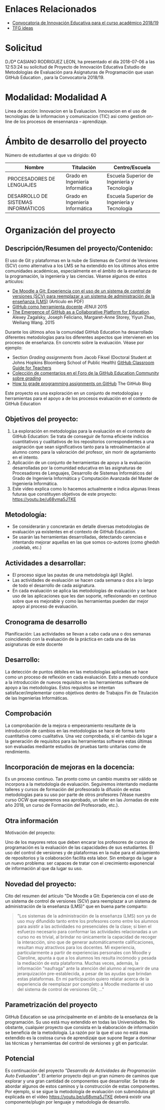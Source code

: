 # Enlaces Relacionados

* [Convocatoria de Innovación Educativa para el curso académico 2018/19](https://www.ull.es/portal/convocatorias/convocatoria/convocatoria-de-innovacion-educativa-para-el-curso-academico-2018-19/)
* [TFG ideas](https://github.com/ULL-ESIT-GRADOII-TFG/tfg-ideas)

# Solicitud

D./Dª CASIANO RODRIGUEZ LEON, ha presentado el día 2018-07-06 a las 12:53:24 su solicitud de Proyecto de Innovación Educativa Estudio de
Metodologías de Evaluación para Asignaturas de Programación que usan GitHub Education , para la Convocatoria 2018/19.

# Modalidad: Modalidad A

Linea de acción: Innovacion en la Evaluacion. Innovacion en el uso de tecnologias de la informacion y comunicacion (TIC) asi como
gestion on-line de los procesos de ensennanza – aprendizaje.

# Ámbito de desarrollo del proyecto

Número de estudiantes al que va dirigido: 60

| Nombre                    |  Titulación                      | Centro/Escuela |
| ------------------------- | -------------------------------- | -------------- |
| PROCESADORES DE LENGUAJES |  Grado en Ingeniería Informática | Escuela Superior de Ingeniería y Tecnología |
| DESARROLLO DE SISTEMAS INFORMÁTICOS | Grado en Ingeniería Informática | Escuela Superior de Ingeniería y Tecnología |

# Organización del proyecto

## Descripción/Resumen del proyecto/Contenido:

El uso de Git y plataformas en la nube de Sistemas de Control de Versiones (SCV) como alternativa a los LMS se ha extendido en los últimos años
entre comunidades académicas, especialmente en el ámbito de la enseñanza de la programación, la ingeniería y las ciencias. Véanse algunos de estos
artículos: 

* [De Moodle a Git: Experiencia con el uso de un sistema de control de versiones (SCV) para reemplazar a un sistema de administración de la
enseñanza (LMS)](https://campusvirtual.ull.es/ocw/pluginfile.php/15275/mod_folder/content/0/de-moodle-a-git/experiencias_git.pdf?forcedownload=1)
(Artículo en PDF) 
* [GitHub como herramienta docente](https://campusvirtual.ull.es/ocw/pluginfile.php/15275/mod_folder/content/0/github-como-herramienta-docente-jenui/JENUI2015_76-83.pdf?forcedownload=1)
JENUI 2015 
* [The Emergence of GitHub as a Collaborative Platform for Education](https://campusvirtual.ull.es/ocw/pluginfile.php/15275/mod_folder/content/0/the-emergence-of-github-as-a-collaborative-platform-for-education-alexey-zagalsky-et-al-canada.pdf?forcedownload=1).  Alexey Zagalsky, Joseph Feliciano, Margaret-Anne Storey, Yiyun Zhao, Weiliang Wang. 2015 

Durante los últimos años la comunidad GitHub Education
ha desarrollado diferentes metodologías para los diferentes aspectos que intervienen en los procesos de enseñanza. En concreto sobre la evaluación.
Véase por ejemplo: 

* Section *Grading assignments* from Jacob Fiksel (Doctoral Student at Johns Hopkins Bloomberg School of Public Health) [GitHub
Classroom Guide for Teachers](https://github.com/jfiksel/github-classroom-for-teachers) 
* [Colección de comentarios en el Foro de la GitHub Education Community sobre *grading*](https://education.github.community/search?q=grading) 
* [How to grade programming assignments on GitHub](https://blog.github.com/2017-06-13-how-to-grade-programming-assignments-on-github/) The GitHub Blog 

Este proyecto es una exploración en un conjunto de metodologías y herramientas para el apoyo a de los procesos evaluación en el contexto de GitHub Education

## Objetivos del proyecto:

1. La exploración en metodologías para la evaluación en el contexto de GitHub Education: Se trata de conseguir de forma eficiente indicios cuantitativos
y cualitativos de los repositorios correspondientes a una asignación que sean significativos tanto para la retroalimentación al alumno como para la
valoración del profesor, sin morir de agotamiento en el intento. 
2. Aplicación de un conjunto de herramientas de apoyo a la evaluación desarrolladas por la comunidad educativa en las asignaturas de Procesadores de Lenguajes, Desarrollo de Sistemas Informáticos del Grado de Ingeniería Informática y
Computación Avanzada del Master de Ingeniería Informática. 
3. Este vídeo explica como lo hacemos actualmente e indica algunas líneas futuras que constituyen objetivos de este proyecto: https://youtu.be/u68vma5JTKE

## Metodología:

* Se considerarán y concretarán en detalle diversas metodologías de evaluación ya existentes en el contexto de GitHub Education. 
* Se usarán las herramientas desarrolladas, detectando carencias e intentando mejorar aquellas en las que somos co-autores (como ghedsh ,codelab, etc.)

## Actividades a desarrollar:

* El proceso sigue las pautas de una metodología ágil (Agile). 
* Las actividades de evaluación se hacen cada semana o dos a lo largo de todo el
desarrollo de cada asignatura. 
* En cada evaluación se aplica las metodologías de evaluación y se hace uso de las aplicaciones que les dan soporte,
reflexionando en continuo sobre que es mejorable y como las herramientas pueden dar mejor apoyo al proceso de evaluación.


## Cronograma de desarrollo

Planificación: Las actividades se llevan a cabo cada una o dos semanas coincidiendo con la evaluación de la práctica en cada una de las asignaturas de este docente

## Desarrollo:

La detección de puntos débiles en las metodologías aplicadas se hace como un proceso de reflexión en cada evaluación. Esto a menudo conduce a la
introducción de nuevos requisitos en las herramientas software de apoyo a las metodologías. Estos requisitos se intentan satisfacer/implementar como
objetivos dentro de Trabajos Fin de Titulación de las Ingenierías Informáticas.

## Comprobación

La comprobación de la mejora o empeoramiento resultante de la introducción de cambios en las metodologías se hace de forma tanto cuantitativa como
cualitativa. Una vez comprobada, si el cambio da lugar a la generación de requisitos para las herramientas software estas últimas son evaluadas
mediante estudios de pruebas tanto unitarias como de rendimiento.

## Incorporación de mejoras en la docencia:

Es un proceso continuo. Tan pronto como un cambio muestra ser válido se incorpora a la metodología de evaluación. Seguiremos intentando mediante talleres y cursos de formación del profesorado la difusión de estas metodologías para su uso por parte de otros profesores (Véase nuestro curso OCW que esperemos sea aprobado, un taller en las Jornadas de este año 2018, un curso de Formación del Profesorado, etc.).


## Otra información

Motivación del proyecto:

Uno de los mayores retos que deben encarar los profesores de cursos de programación es la evaluación de las capacidades de sus estudiantes. El uso del control de versiones y de plataformas en la nube para el alojamiento de repositorios y la colaboración facilita esta labor. Sin embargo da lugar a un nuevo problema: ser capaces de tratar con el crecimiento exponencial de información al que da lugar su uso.  

## Novedad del proyecto:

Cito del resumen del artículo "De Moodle a Git: Experiencia con el uso de un sistema de control de versiones (SCV) para reemplazar a un sistema de
administración de la enseñanza (LMS)" que en buena parte comparto: 

> "Los sistemas de la administración de la enseñanza (LMS) son ya de uso muy difundido tanto entre los profesores como entre los alumnos para asistir a las actividades no presenciales de la clase; si bien el esfuerzo necesario para conformar las actividades relacionadas a un curso no es trivial, al brindar no únicamente la capacidad de recoger la interacción, sino que de generar automáticamente calificaciones, resultan muy atractivos para los docentes. Mi experiencia, particularmente a partir de experiencias personales con Moodle y Claroline, apunta a que a los alumnos les resulta incómodo y pesada la mediación de esta plataforma. Muchas veces, además, la información "naufraga" ante la atención del alumno al requerir de una jerarquización pre-establecida, a pesar de las ayudas que brindan estas plataformas. En mi participación quiero relatar acerca de la experiencia de reemplazar por completo a Moodle mediante el uso del sistema de control de versiones Git; ..."

## Parametrización del proyecto

GitHub Education se usa principalmente en el ámbito de la enseñanza de la programación. Su uso está muy extendido en todas las Universidades. No obstante, cualquier proyecto que consista en la elaboración de información se beneficia de la metodología. La razón por la que el uso no está mas extendido es la costosa curva de aprendizaje que supone llegar a dominar las técnicas y herramientas del control de versiones y git en particular.

## Potencial

Es continuación del proyecto *"Desarrollo de Actividades de Programación Auto Evaluadas"*. El anterior proyecto dejó un gran número de caminos que explorar y una gran cantidad de componentes que desarrollar. Se trata de abordar algunos de estos caminos y la construcción de estas componentes.  Por ejemplo, si se sigue la metodología de evaluación con submódulos git explicada en el vídeo https://youtu.be/u68vma5JTKE deberá existir una componente/plugin por lenguaje y metodología de desarrollo.




